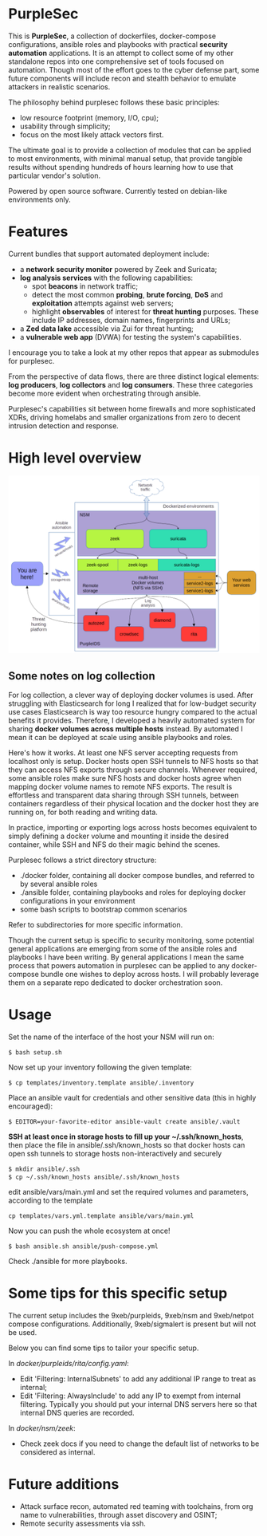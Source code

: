 # PurpleSec
This is __PurpleSec__, a collection of dockerfiles, docker-compose configurations, ansible roles and playbooks with practical __security automation__ applications.
It is an attempt to collect some of my other standalone repos into one comprehensive set of tools focused on automation.
Though most of the effort goes to the cyber defense part, some future components will include recon and stealth behavior to emulate attackers in realistic scenarios.

The philosophy behind purplesec follows these basic principles:
  - low resource footprint (memory, I/O, cpu);
  - usability through simplicity;
  - focus on the most likely attack vectors first.

The ultimate goal is to provide a collection of modules that can be applied to most environments, with minimal manual setup, that provide tangible results without spending hundreds of hours learning how to use that particular vendor's solution.

Powered by open source software. Currently tested on debian-like environments only.

# Features
Current bundles that support automated deployment include:
 * a __network security monitor__ powered by Zeek and Suricata;
 * __log analysis services__ with the following capabilities:
   * spot __beacons__ in network traffic;
   * detect the most common __probing__, __brute forcing__, __DoS__ and __exploitation__ attempts against web servers;
   * highlight __observables__ of interest for __threat hunting__ purposes. These include IP addresses, domain names, fingerprints and URLs;
 * a __Zed data lake__ accessible via Zui for threat hunting;
 * a __vulnerable web app__ (DVWA) for testing the system's capabilities.

I encourage you to take a look at my other repos that appear as submodules for purplesec.

From the perspective of data flows, there are three distinct logical elements: __log producers__, __log collectors__ and __log consumers__. These three categories become more evident when orchestrating through ansible.

Purplesec's capabilities sit between home firewalls and more sophisticated XDRs, driving homelabs and smaller organizations from zero to decent intrusion detection and response.

# High level overview
![Purplesec](./purplesec.png)

## Some notes on log collection
For log collection, a clever way of deploying docker volumes is used. After struggling with Elasticsearch for long I realized that for low-budget security use cases Elasticsearch is way too resource hungry compared to the actual benefits it provides. Therefore, I developed a heavily automated system for sharing __docker volumes across multiple hosts__ instead. By automated I mean it can be deployed at scale using ansible playbooks and roles.

Here's how it works. At least one NFS server accepting requests from localhost only is setup. Docker hosts open SSH tunnels to NFS hosts so that they can access NFS exports through secure channels. Whenever required, some ansible roles make sure NFS hosts and docker hosts agree when mapping docker volume names to remote NFS exports.
The result is effortless and transparent data sharing through SSH tunnels, between containers regardless of their physical location and the docker host they are running on, for both reading and writing data.

In practice, importing or exporting logs across hosts becomes equivalent to simply defining a docker volume and mounting it inside the desired container, while SSH and NFS do their magic behind the scenes.


Purplesec follows a strict directory structure:
 * ./docker folder, containing all docker compose bundles, and referred to by several ansible roles
 * ./ansible folder, containing playbooks and roles for deploying docker configurations in your environment
 * some bash scripts to bootstrap common scenarios

Refer to subdirectories for more specific information.

Though the current setup is specific to security monitoring, some potential general applications are emerging from some of the ansible roles and playbooks I have been writing. By general applications I mean the same process that powers automation in purplesec can be applied to any docker-compose bundle one wishes to deploy across hosts. I will probably leverage them on a separate repo dedicated to docker orchestration soon.


# Usage

Set the name of the interface of the host your NSM will run on:
```
$ bash setup.sh
```
Now set up your inventory following the given template:
```
$ cp templates/inventory.template ansible/.inventory 
```
Place an ansible vault for credentials and other sensitive data (this in highly encouraged):
```
$ EDITOR=your-favorite-editor ansible-vault create ansible/.vault
```
__SSH at least once in storage hosts to fill up your ~/.ssh/known_hosts__, then place the file in ansible/.ssh/known_hosts so that docker hosts can open ssh tunnels to storage hosts non-interactively and securely
```
$ mkdir ansible/.ssh
$ cp ~/.ssh/known_hosts ansible/.ssh/known_hosts
```
edit ansible/vars/main.yml and set the required volumes and parameters, according to the template
```
cp templates/vars.yml.template ansible/vars/main.yml
```
Now you can push the whole ecosystem at once!
```
$ bash ansible.sh ansible/push-compose.yml
```
Check ./ansible for more playbooks.


# Some tips for this specific setup
The current setup includes the 9xeb/purpleids, 9xeb/nsm and 9xeb/netpot compose configurations.
Additionally, 9xeb/sigmalert is present but will not be used.

Below you can find some tips to tailor your specific setup.


In *docker/purpleids/rita/config.yaml*:
 * Edit 'Filtering: InternalSubnets' to add any additional IP range to treat as internal;
 * Edit 'Filtering: AlwaysInclude' to add any IP to exempt from internal filtering. Typically you should put your internal DNS servers here so that internal DNS queries are recorded.

In *docker/nsm/zeek*:
 * Check zeek docs if you need to change the default list of networks to be considered as internal.

# Future additions
- Attack surface recon, automated red teaming with toolchains, from org name to vulnerabilities, through asset discovery and OSINT;
- Remote security assessments via ssh.


